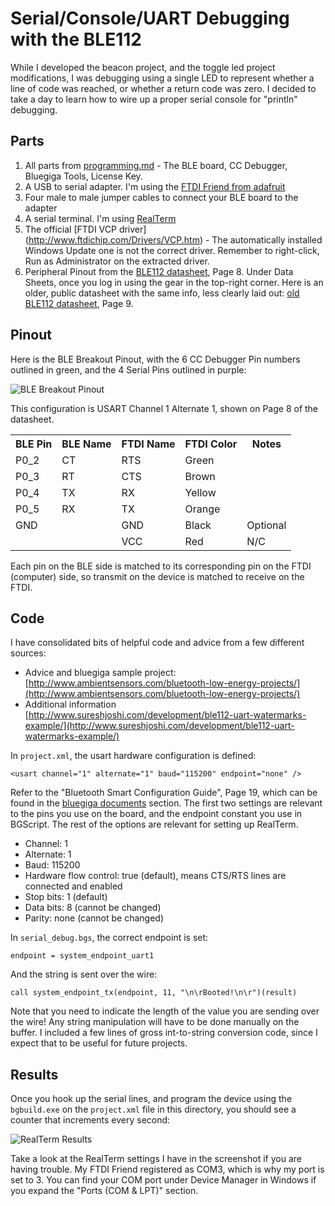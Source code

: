 # Serial/Console/UART Debugging with the BLE112 #

While I developed the beacon project, and the toggle led project modifications, I was debugging using a single LED to represent whether a line of code was reached, or whether a return code was zero.  I decided to take a day to learn how to wire up a proper serial console for "println" debugging.


## Parts ##
1.  All parts from [programming.md](/programming.md) - The BLE board, CC Debugger, Bluegiga Tools, License Key.
2.  A USB to serial adapter.  I'm using the [FTDI Friend from adafruit](http://www.adafruit.com/products/284)
3.  Four male to male jumper cables to connect your BLE board to the adapter
4.  A serial terminal.  I'm using [RealTerm](http://sourceforge.net/projects/realterm/files/)
5.  The official [FTDI VCP driver] (http://www.ftdichip.com/Drivers/VCP.htm) - The automatically installed Windows Update one is not the correct driver.  Remember to right-click, Run as Administrator on the extracted driver.
6.  Peripheral Pinout from the [BLE112 datasheet](http://bluegiga.com/en-US/products/bluetooth-4.0-modules/ble112-bluetooth--smart-module/documentation/), Page 8.  Under Data Sheets, once you log in using the gear in the top-right corner.  Here is an older, public datasheet with the same info, less clearly laid out: [old BLE112 datasheet](https://www.bluetooth.org/tpg/RefNotes/BLE112_Datasheet1.pdf), Page 9.

## Pinout ##
Here is the BLE Breakout Pinout, with the 6 CC Debugger Pin numbers outlined in green, and the 4 Serial Pins outlined in purple:

![BLE Breakout Pinout](http://cl.ly/image/0p3N0S370W0Q/ble-breakout-pinout-cc-debugger-serial.png)

This configuration is USART Channel 1 Alternate 1, shown on Page 8 of the datasheet.

<table>
  <tr>
    <th>BLE Pin</th>
	<th>BLE Name</th>
	<th>FTDI Name</th>
	<th>FTDI Color</th>
	<th>Notes</th>
  </tr>
  <tr><td>P0_2</td><td>CT</td><td>RTS</td><td>Green</td><td/></tr>
  <tr><td>P0_3</td><td>RT</td><td>CTS</td><td>Brown</td><td/></tr>
  <tr><td>P0_4</td><td>TX</td><td>RX</td><td>Yellow</td><td/></tr>
  <tr><td>P0_5</td><td>RX</td><td>TX</td><td>Orange</td><td/></tr>
  <tr><td>GND</td><td></td><td>GND</td><td>Black</td><td>Optional</td></tr>
  <tr><td></td><td></td><td>VCC</td><td>Red</td><td>N/C</td></tr>
</table>

Each pin on the BLE side is matched to its corresponding pin on the FTDI (computer) side, so transmit on the device is matched to receive on the FTDI.


## Code ##
I have consolidated bits of helpful code and advice from a few different sources:
- Advice and bluegiga sample project: [http://www.ambientsensors.com/bluetooth-low-energy-projects/](http://www.ambientsensors.com/bluetooth-low-energy-projects/)
- Additional information [http://www.sureshjoshi.com/development/ble112-uart-watermarks-example/](http://www.sureshjoshi.com/development/ble112-uart-watermarks-example/)

In `project.xml`, the usart hardware configuration is defined:

    <usart channel="1" alternate="1" baud="115200" endpoint="none" />

Refer to the "Bluetooth Smart Configuration Guide", Page 19, which can be found in the [bluegiga documents](http://bluegiga.com/en-US/products/bluetooth-4.0-modules/ble112-bluetooth--smart-module/documentation/) section.  The first two settings are relevant to the pins you use on the board, and the endpoint constant you use in BGScript.  The rest of the options are relevant for setting up RealTerm.

- Channel: 1
- Alternate: 1
- Baud: 115200
- Hardware flow control: true (default), means CTS/RTS lines are connected and enabled
- Stop bits: 1 (default)
- Data bits: 8 (cannot be changed)
- Parity: none (cannot be changed)

In `serial_debug.bgs`, the correct endpoint is set:

    endpoint = system_endpoint_uart1

And the string is sent over the wire:

    call system_endpoint_tx(endpoint, 11, "\n\rBooted!\n\r")(result)

Note that you need to indicate the length of the value you are sending over the wire!  Any string manipulation will have to be done manually on the buffer.  I included a few lines of gross int-to-string conversion code, since I expect that to be useful for future projects.

## Results ##
Once you hook up the serial lines, and program the device using the `bgbuild.exe` on the `project.xml` file in this directory, you should see a counter that increments every second:

![RealTerm Results](http://cl.ly/image/3I0v2V2x0W3X/realterm_serial_debug_capture.PNG)

Take a look at the RealTerm settings I have in the screenshot if you are having trouble.  My FTDI Friend registered as COM3, which is why my port is set to 3.  You can find your COM port under Device Manager in Windows if you expand the "Ports (COM & LPT)" section.
